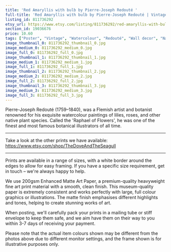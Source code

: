 ```yaml
---
title: 'Red Amaryllis with bulb by Pierre-Joseph Redouté '
full-title: 'Red Amaryllis with bulb by Pierre-Joseph Redouté | Vintage botanical flowering plant illustration | Art print for nature lovers'
listing_id: 811736292
etsy_url: https://www.etsy.com/listing/811736292/red-amaryllis-with-bulb-by-pierre-joseph?utm_source=site&utm_medium=api&utm_campaign=api
section_id: 19036676
price: 10.60
tags: ["Poster", "Vintage", "Watercolour", "Redouté", "Wall decor", "Nature", "Botanical print", "Plant lovers gift", "Plant illustration", "Cottage decor", "Flower art print", "Cottage", "Agapanthus"]
image_thumbnail_0: 811736292_thumbnail_0.jpg
image_medium_0: 811736292_medium_0.jpg
image_full_0: 811736292_full_0.jpg
image_thumbnail_1: 811736292_thumbnail_1.jpg
image_medium_1: 811736292_medium_1.jpg
image_full_1: 811736292_full_1.jpg
image_thumbnail_2: 811736292_thumbnail_2.jpg
image_medium_2: 811736292_medium_2.jpg
image_full_2: 811736292_full_2.jpg
image_thumbnail_3: 811736292_thumbnail_3.jpg
image_medium_3: 811736292_medium_3.jpg
image_full_3: 811736292_full_3.jpg
---
```

Pierre-Joseph Redouté (1759–1840), was a Flemish artist and botanist renowned for his exquisite watercolour paintings of lilies, roses, and other native plant species. Called the &#39;Raphael of Flowers&#39;, he was one of the finest and most famous botanical illustrators of all time. 

---

Take a look at the other prints we have available:
https://www.etsy.com/shop/TheDoveAndTheSeagull

----

Prints are available in a range of sizes, with a white border around the edges to allow for easy framing. If you have a specific size requirement, get in touch – we&#39;re always happy to help.

We use 200gsm Enhanced Matte Art Paper, a premium-quality heavyweight fine art print material with a smooth, clean finish. This museum-quality paper is extremely consistent and works perfectly with large, full colour graphics or illustrations. The matte finish emphasises different highlights and tones, helping to create stunning works of art.

When posting, we&#39;ll carefully pack your prints in a mailing tube or stiff envelope to keep them safe, and we aim have them on their way to you within 3-7 days of receiving your payment.

Please note that the actual item colours shown may be different from the photos above due to different monitor settings, and the frame shown is for illustrative purposes only.

